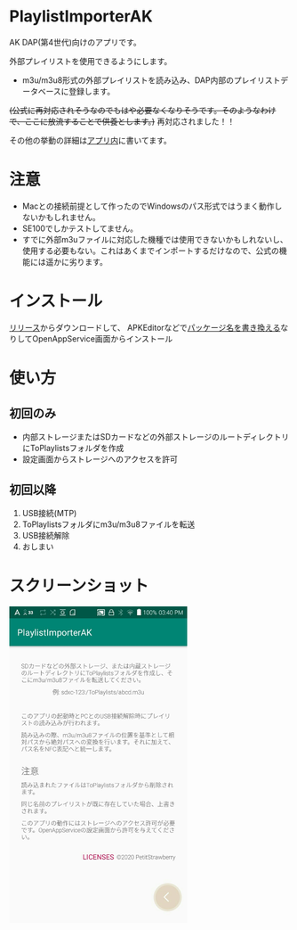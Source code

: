# PlaylistImporterAK
AK DAP(第4世代)向けのアプリです。

外部プレイリストを使用できるようにします。
- m3u/m3u8形式の外部プレイリストを読み込み、DAP内部のプレイリストデータベースに登録します。

~~(公式に再対応されそうなのでもはや必要なくなりそうです。そのようなわけで、ここに放流することで供養とします。)~~
再対応されました！！

その他の挙動の詳細は[アプリ内](#スクリーンショット)に書いてます。

# 注意
- Macとの接続前提として作ったのでWindowsのパス形式ではうまく動作しないかもしれません。
- SE100でしかテストしてません。
- すでに外部m3uファイルに対応した機種では使用できないかもしれないし、使用する必要もない。これはあくまでインポートするだけなので、公式の機能には遥かに劣ります。

# インストール
[リリース](https://github.com/PetitStrawberry/PlaylistImporterAK/releases)からダウンロードして、
APKEditorなどで[パッケージ名を書き換える](https://gist.github.com/PetitStrawberry/c7477b1c0f6d0faa845c9cff841440f1)なりしてOpenAppService画面からインストール


# 使い方
## 初回のみ
- 内部ストレージまたはSDカードなどの外部ストレージのルートディレクトリにToPlaylistsフォルダを作成
- 設定画面からストレージへのアクセスを許可

## 初回以降
1. USB接続(MTP)
2. ToPlaylistsフォルダにm3u/m3u8ファイルを転送
3. USB接続解除
4. おしまい

# スクリーンショット
<img src="screenshot.jpg" alt="screenshot" width="320"/>

